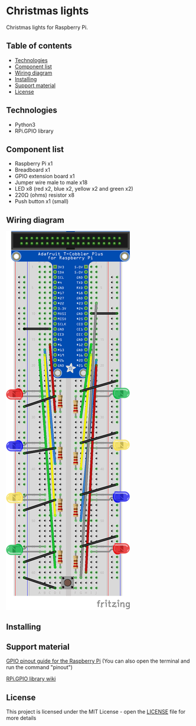 # Christmas lights
Christmas lights for Raspberry Pi.
## Table of contents
* [Technologies](#technologies)
* [Component list](#component-list)
* [Wiring diagram](#wiring-diagram)
* [Installing](#installing)
* [Support material](#support-material)
* [License](#license)
## Technologies
- Python3
- RPi.GPIO library
## Component list
- Raspberry Pi x1
- Breadboard x1
- GPIO extension board x1
- Jumper wire male to male x18
- LED x8 (red x2, blue x2, yellow x2 and green x2)
- 220Ω (ohms) resistor x8
- Push button x1 (small)
## Wiring diagram
![](christmaslights_bb.png)
## Installing
## Support material
[GPIO pinout guide for the Raspberry Pi](https://pinout.xyz/) (You can also open the terminal and run the command "pinout")

[RPi.GPIO library wiki](https://sourceforge.net/p/raspberry-gpio-python/wiki/Home/)
## License
This project is licensed under the MIT License - open the [LICENSE](https://github.com/LFuciarelli/christmas-lights/blob/master/LICENSE) file for more details
